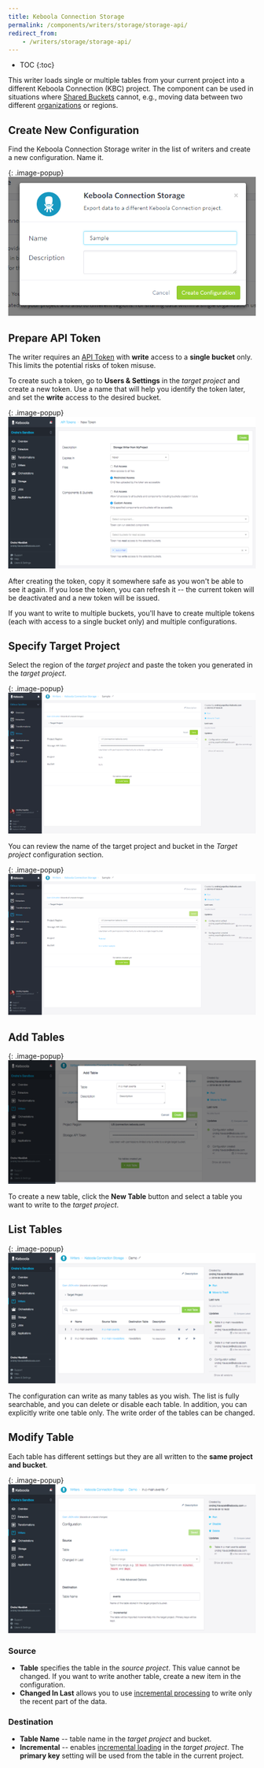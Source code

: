```yaml
---
title: Keboola Connection Storage
permalink: /components/writers/storage/storage-api/
redirect_from:
    - /writers/storage/storage-api/
---
```


* TOC
{:toc}

This writer loads single or multiple tables from your current project into a different Keboola Connection (KBC) project.
The component can be used in situations where [Shared Buckets](/storage/buckets/sharing/)
cannot, e.g., moving data between two different [organizations](/management/organization) or regions.

## Create New Configuration
Find the Keboola Connection Storage writer in the list of writers and create a new configuration. Name it.

{: .image-popup}
![Screenshot - Create configuration](/components/writers/storage/storage-api/create-configuration.png)

## Prepare API Token
The writer requires an [API Token](/management/project/tokens/) with **write** access to a **single bucket** only. 
This limits the potential risks of token misuse.

To create such a token, go to **Users & Settings** in the *target project* and create a new token. Use a name that will
help you identify the token later, and set the **write** access to the desired bucket.

{: .image-popup}
![Screenshot - Create API Token](/components/writers/storage/storage-api/create-token.png)

After creating the token, copy it somewhere safe as you won't be able to see it again. If you lose the token,
you can refresh it -- the current token will be deactivated and a new token will be issued.

If you want to write to multiple buckets, you'll have to create multiple tokens (each with access to a single bucket only)
and multiple configurations.

## Specify Target Project
Select the region of the *target project* and paste the token you generated in the *target project*.

{: .image-popup}
![Screenshot - Target Project](/components/writers/storage/storage-api/target-project-1.png)

You can review the name of the target project and bucket in the *Target project* configuration section.

{: .image-popup}
![Screenshot - Target Project](/components/writers/storage/storage-api/target-project-2.png)

## Add Tables

{: .image-popup}
![Screenshot - Create table](/components/writers/storage/storage-api/add-tables.png)

To create a new table, click the **New Table** button and select a table you want to write to the *target project*.

## List Tables

{: .image-popup}
![Screenshot - List tables](/components/writers/storage/storage-api/list-tables.png)

The configuration can write as many tables as you wish.
The list is fully searchable, and you can delete or disable each table. In addition, you can explicitly write one table
only. The write order of the tables can be changed.

## Modify Table

Each table has different settings but they are all written to the **same project and bucket**.

{: .image-popup}
![Screenshot - List tables](/components/writers/storage/storage-api/configuration.png)

### Source
- **Table** specifies the table in the *source project*. This value cannot be changed. If you want to write another table,
create a new item in the configuration.
- **Changed In Last** allows you to use [incremental processing](/storage/tables/#incremental-processing) to write only the recent part of the data.

### Destination
- **Table Name** -- table name in the *target project* and bucket.
- **Incremental** -- enables [incremental loading](/storage/tables/#incremental-loading) in the *target project*.
The **primary key** setting will be used from the table in the current project.
